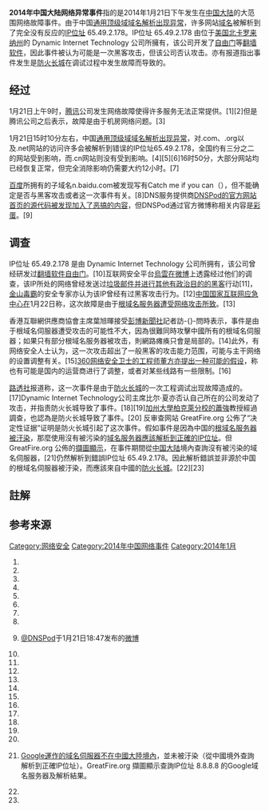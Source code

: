 **2014年中国大陆网络异常事件**指的是2014年1月21日下午发生在[中国大陆](../Page/中国大陆.md "wikilink")的大范围网络故障事件。由于中国[通用顶级域](https://zh.wikipedia.org/wiki/通用顶级域 "wikilink")[域名解析出现异常](https://zh.wikipedia.org/wiki/域名解析 "wikilink")，许多网站[域名](../Page/域名.md "wikilink")被解析到了完全没有反应的[IP位址](https://zh.wikipedia.org/wiki/IP位址 "wikilink")
65.49.2.178。IP位址 65.49.2.178
由位于[美国](../Page/美国.md "wikilink")[北卡罗来纳州](../Page/北卡罗来纳州.md "wikilink")的
Dynamic Internet Technology
公司所擁有，该公司开发了[自由门](../Page/自由门.md "wikilink")等[翻墙软件](https://zh.wikipedia.org/wiki/翻墙软件 "wikilink")，因此事件被认为可能是一次黑客攻击，但该公司否认攻击。亦有报道指出事件发生是[防火长城](../Page/防火长城.md "wikilink")在调试过程中发生故障而导致的。

## 经过

1月21日上午9时，[腾讯](../Page/腾讯.md "wikilink")公司发生网络故障使得许多服务无法正常提供。\[1\]\[2\]但是腾讯公司之后表示，故障是由于机房网络问题。\[3\]

1月21日15时10分左右，中国[通用顶级域域名解析出现异常](https://zh.wikipedia.org/wiki/通用顶级域 "wikilink")，对.com、.org以及.net网站的访问许多会被解析到错误的IP位址65.49.2.178，全国约有三分之二的网站受到影响，而.cn网站则没有受到影响。\[4\]\[5\]\[6\]16时50分，大部分网站均已经恢复正常，但完全消除影响仍需要大约12小时。\[7\]

[百度](../Page/百度.md "wikilink")所拥有的子域名n.baidu.com被发现写有Catch me if you
can（），但不能确定是否与黑客攻击或者这一次事件有关。\[8\]DNS服务提供商[DNSPod的官方网站首页的源代码被发现加入了恶搞的内容](https://zh.wikipedia.org/wiki/DNSPod "wikilink")，但DNSPod通过官方微博称相关内容是[彩蛋](https://zh.wikipedia.org/wiki/彩蛋_\(视觉\) "wikilink")。\[9\]

## 调查

IP位址 65.49.2.178 是由 Dynamic Internet Technology
公司所拥有，该公司曾经研发过[翻墙软件](https://zh.wikipedia.org/wiki/翻墙软件 "wikilink")[自由门](../Page/自由门.md "wikilink")。\[10\]互联网安全平台[烏雲在](https://zh.wikipedia.org/wiki/乌云漏洞报告平台 "wikilink")[微博](../Page/微博.md "wikilink")上透露经过他们的调查，该IP所处的网络曾经发送过[垃圾邮件并进行其他有政治目的的](https://zh.wikipedia.org/wiki/垃圾邮件 "wikilink")[黑客](../Page/黑客.md "wikilink")行动\[11\]，[金山毒霸](../Page/金山毒霸.md "wikilink")的安全专家亦认为该IP曾经有过黑客攻击行为。\[12\][中国国家互联网应急中心在](https://zh.wikipedia.org/wiki/中国国家互联网应急中心 "wikilink")1月22日称，这次故障是由于[根域名服务器遭受网络攻击所致](https://zh.wikipedia.org/wiki/根域名服务器 "wikilink")。\[13\]

香港互聯網供應商協會主席葉旭暉接受[彭博新聞社](../Page/彭博新聞社.md "wikilink")記者訪-{}-問時表示，事件是由于根域名伺服器遭受攻击的可能性不大，因為很難同時攻擊中國所有的根域名伺服器；如果只有部分根域名服务器被攻击，則網路瘫痪只會是局部的。\[14\]此外，有网络安全人士认为，这一次攻击超出了一般黑客的攻击能力范围，可能与主干网络的设置调整有关。\[15\][360网络安全卫士的工程师董方亦提出一种可能的假设](https://zh.wikipedia.org/wiki/奇虎 "wikilink")，称也有可能是国内的运营商进行了调整，或者对某些线路有一些限制。\[16\]

[路透社](../Page/路透社.md "wikilink")报道称，这一次事件是由于[防火长城](../Page/防火长城.md "wikilink")的一次工程调试出现故障造成的。\[17\]Dynamic
Internet
Technology公司主席比尔·夏亦否认自己所在的公司发动了攻击，并指责防火长城导致了事件。\[18\]\[19\][加州大學柏克萊分校的](https://zh.wikipedia.org/wiki/加州大學柏克萊分校 "wikilink")[蕭強](../Page/蕭強.md "wikilink")教授經過調查，也認為是防火长城导致了事件。\[20\]
反审查网站 GreatFire.org
公佈了“决定性证据”证明是防火长城引起了这次事件。假如事件是因為中国的[根域名服务器被](https://zh.wikipedia.org/wiki/根域名服务器 "wikilink")[汙染](../Page/域名服务器缓存污染.md "wikilink")，那麼使用沒有被污染的[域名服务器應該解析到正確的](https://zh.wikipedia.org/wiki/域名服务器 "wikilink")[IP位址](https://zh.wikipedia.org/wiki/IP位址 "wikilink")。但GreatFire.org
公佈的[擷圖顯示](https://zh.wikipedia.org/wiki/擷圖 "wikilink")，在事件期間從[中国大陆](../Page/中国大陆.md "wikilink")境內查詢沒有被污染的域名伺服器，\[21\]仍然解析到錯誤IP位址
65.49.2.178。因此解析錯誤並非源於中国的根域名伺服器被汙染，而應該來自中國的[防火长城](../Page/防火长城.md "wikilink")。\[22\]\[23\]

## 註解

## 参考来源

[Category:网络安全](https://zh.wikipedia.org/wiki/Category:网络安全 "wikilink")
[Category:2014年中国网络事件](https://zh.wikipedia.org/wiki/Category:2014年中国网络事件 "wikilink")
[Category:2014年1月](https://zh.wikipedia.org/wiki/Category:2014年1月 "wikilink")

1.

2.

3.

4.
5.

6.

7.

8.
9.  [@DNSPod](http://weibo.com/dnspod)于1月21日18:47发布的[微博](http://weibo.com/1644913943/At3yk0dFI?mod=weibotime)

10.
11.
12.

13.

14.

15.

16.

17.

18.

19.

20.
21. [Google運作的域名伺服器不在中國大陸境內](../Page/Google_Public_DNS.md "wikilink")，並未被汙染（從中國境外查詢解析到正確IP位址）。GreatFire.org
    擷圖顯示查詢IP位址 8.8.8.8 的Google域名服务器及解析結果。

22.

23.